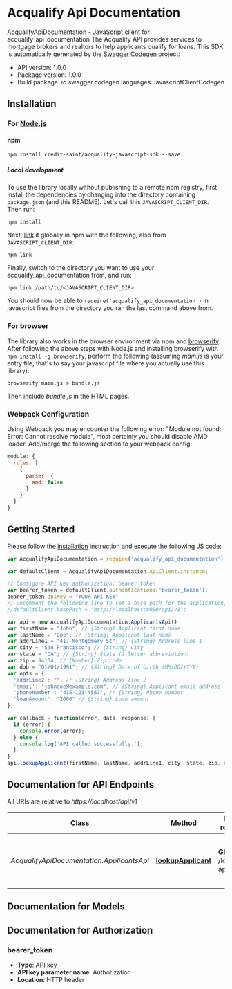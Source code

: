 # Acqualify Api Documentation

AcqualifyApiDocumentation - JavaScript client for acqualify_api_documentation
The Acqualify API provides services to mortgage brokers and realtors to help applicants qualify for loans.
This SDK is automatically generated by the [Swagger Codegen](https://github.com/swagger-api/swagger-codegen) project:

- API version: 1.0.0
- Package version: 1.0.0
- Build package: io.swagger.codegen.languages.JavascriptClientCodegen

## Installation

### For [Node.js](https://nodejs.org/)

#### npm

```shell
npm install credit-saint/acqualify-javascript-sdk --save
```

##### Local development

To use the library locally without publishing to a remote npm registry, first install the dependencies by changing 
into the directory containing `package.json` (and this README). Let's call this `JAVASCRIPT_CLIENT_DIR`. Then run:

```shell
npm install
```

Next, [link](https://docs.npmjs.com/cli/link) it globally in npm with the following, also from `JAVASCRIPT_CLIENT_DIR`:

```shell
npm link
```

Finally, switch to the directory you want to use your acqualify_api_documentation from, and run:

```shell
npm link /path/to/<JAVASCRIPT_CLIENT_DIR>
```

You should now be able to `require('acqualify_api_documentation')` in javascript files from the directory you ran the last 
command above from.

### For browser

The library also works in the browser environment via npm and [browserify](http://browserify.org/). After following
the above steps with Node.js and installing browserify with `npm install -g browserify`,
perform the following (assuming *main.js* is your entry file, that's to say your javascript file where you actually 
use this library):

```shell
browserify main.js > bundle.js
```

Then include *bundle.js* in the HTML pages.

### Webpack Configuration

Using Webpack you may encounter the following error: "Module not found: Error:
Cannot resolve module", most certainly you should disable AMD loader. Add/merge
the following section to your webpack config:

```javascript
module: {
  rules: [
    {
      parser: {
        amd: false
      }
    }
  ]
}
```

## Getting Started

Please follow the [installation](#installation) instruction and execute the following JS code:

```javascript
var AcqualifyApiDocumentation = require('acqualify_api_documentation');

var defaultClient = AcqualifyApiDocumentation.ApiClient.instance;

// Configure API key authorization: bearer_token
var bearer_token = defaultClient.authentications['bearer_token'];
bearer_token.apiKey = "YOUR API KEY"
// Uncomment the following line to set a base path for the application, e.g. "http://example.com/api/v1" (defaults to https://localhost/api/v1)
//defaultClient.basePath = "http://localhost:8000/api/v1";

var api = new AcqualifyApiDocumentation.ApplicantsApi()
var firstName = "John"; // {String} Applicant first name
var lastName = "Doe"; // {String} Applicant last name
var addrLine1 = "417 Montgomery St"; // {String} Address line 1
var city = "San Francisco"; // {String} City
var state = "CA"; // {String} State (2-letter abbreviation)
var zip = 94104; // {Number} Zip code
var dob = "01/01/1991"; // {String} Date of birth (MM/DD/YYYY)
var opts = { 
  'addrLine2': "", // {String} Address line 2
  'email': "johndoe@example.com", // {String} Applicant email address
  'phoneNumber': "415-123-4567", // {String} Phone number
  'loanAmount': "2000" // {String} Loan amount
};

var callback = function(error, data, response) {
  if (error) {
    console.error(error);
  } else {
    console.log('API called successfully.');
  }
};
api.lookupApplicant(firstName, lastName, addrLine1, city, state, zip, dob, opts, callback);

```

## Documentation for API Endpoints

All URIs are relative to *https://localhost/api/v1*

Class | Method | HTTP request | Description
------------ | ------------- | ------------- | -------------
*AcqualifyApiDocumentation.ApplicantsApi* | [**lookupApplicant**](docs/ApplicantsApi.md#lookupApplicant) | **GET** /lookup-applicant | Returns public information about a loan applicant


## Documentation for Models



## Documentation for Authorization


### bearer_token

- **Type**: API key
- **API key parameter name**: Authorization
- **Location**: HTTP header

